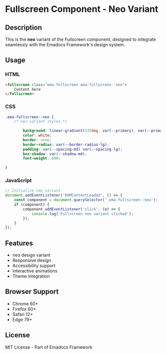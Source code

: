 # Fullscreen Component - Neo Variant

## Description
This is the **neo** variant of the Fullscreen component, designed to integrate seamlessly with the Emadocs Framework's design system.

## Usage

### HTML
```html
<fullscreen class="ema-fullscreen ema-fullscreen--neo">
    Content here
</fullscreen>
```

### CSS
```css
.ema-fullscreen--neo {
    /* neo variant styles */
    
        background: linear-gradient(135deg, var(--primary), var(--primary-dark));
        color: white;
        border: none;
        border-radius: var(--border-radius-lg);
        padding: var(--spacing-md) var(--spacing-lg);
        box-shadow: var(--shadow-md);
        font-weight: 600;
    
}
```

### JavaScript
```javascript
// Initialize neo variant
document.addEventListener('DOMContentLoaded', () => {
    const component = document.querySelector('.ema-fullscreen--neo');
    if (component) {
        component.addEventListener('click', (e) => {
            console.log('Fullscreen neo variant clicked');
        });
    }
});
```

## Features
- neo design variant
- Responsive design
- Accessibility support
- Interactive animations
- Theme integration

## Browser Support
- Chrome 60+
- Firefox 60+
- Safari 12+
- Edge 79+

## License
MIT License - Part of Emadocs Framework
